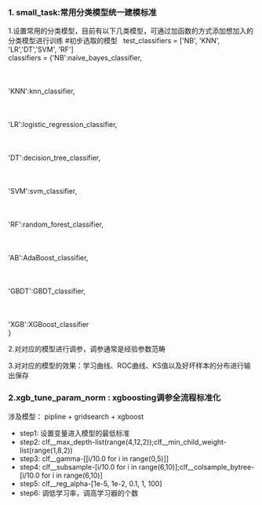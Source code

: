 ### 1. small_task:常用分类模型统一建模标准
1.设置常用的分类模型，目前有以下几类模型，可通过加函数的方式添加想加入的分类模型进行训练
 #初步选取的模型
    test_classifiers = ['NB', 'KNN', 'LR','DT','SVM', 'RF']  </br>
    classifiers = {'NB':naive_bayes_classifier,   </br>
     <br> <br> <br> 'KNN':knn_classifier,  </br>
     <br> <br> <br>               'LR':logistic_regression_classifier,  </br>
      <br> <br> <br>              'DT':decision_tree_classifier,    </br>
       <br> <br> <br>             'SVM':svm_classifier,    </br>
      <br> <br> <br>              'RF':random_forest_classifier,   </br>
       <br> <br> <br>             'AB':AdaBoost_classifier,    </br>
        <br> <br> <br>            'GBDT':GBDT_classifier,    </br>
        <br> <br> <br>            'XGB':XGBoost_classifier   </br>
        }


2.对对应的模型进行调参，调参通常是经验参数范畴

3.对对应的模型的效果：学习曲线、ROC曲线、KS值以及好坏样本的分布进行输出保存



### 2.xgb_tune_param_norm : xgboosting调参全流程标准化
涉及模型： pipline + gridsearch + xgboost
+ step1: 设置变量进入模型的最低标准
+ step2: clf__max_depth-list(range(4,12,2));clf__min_child_weight-list(range(1,8,2))
+ step3: clf__gamma-[[i/10.0 for i in range(0,5)]]
+ step4: clf__subsample-[i/10.0 for i in range(6,10)];clf__colsample_bytree-[i/10.0 for i in range(6,10)]
+ step5: clf__reg_alpha-[1e-5, 1e-2, 0.1, 1, 100]
+ step6: 调低学习率，调高学习器的个数
